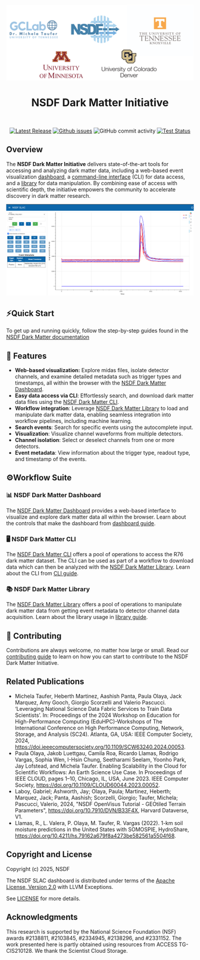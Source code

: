 <p align="center">
    <img src="./docs/assets/team/team_logo.png" width="1200" alt="Team logo">
</p>

<div align="center">
  <h1>NSDF Dark Matter Initiative</h1>
</div>
<br>
<p align="center">
  <a href="https://github.com/nsdf-fabric/nsdf-slac/releases"><img src="https://img.shields.io/github/release/nsdf-fabric/nsdf-slac" alt="Latest Release"></a>
  <a href="https://github.com/nsdf-fabric/nsdf-slac/issues"><img src="https://img.shields.io/github/issues/nsdf-fabric/nsdf-slac" alt="Github issues"></a>
  <img src="https://img.shields.io/github/commit-activity/w/nsdf-fabric/nsdf-slac" alt="GitHub commit activity">
   <a href="https://github.com/nsdf-fabric/nsdf-slac/actions"><img src="https://github.com/nsdf-fabric/nsdf-slac/workflows/Test/badge.svg" alt="Test Status"></a>
</p>

## Overview

The **NSDF Dark Matter Initiative** delivers state-of-the-art tools for accessing and analyzing dark matter data, including a web-based event visualization [dashboard](./dashboard), a [command-line interface](./nsdf_dark_matter_cli) (CLI) for data access,
and a [library](./nsdf_dark_matter) for data manipulation. By combining ease of access with scientific depth, the initiative empowers the community to accelerate discovery in dark matter research.

![Channel Dashboard](./docs/assets/dashboard/slacdashboard.png)

## ⚡Quick Start

To get up and running quickly, follow the step-by-step guides found in the [NSDF Dark Matter documentation](https://nsdf-fabric.github.io/nsdf-slac/)

## 🚀 Features

- **Web-based visualization:** Explore midas files, isolate detector channels, and examine detailed metadata such as trigger types and timestamps, all within the browser with the [NSDF Dark Matter Dashboard](https://services.nationalsciencedatafabric.org/darkmatter).
- **Easy data access via CLI**: Effortlessly search, and download dark matter data files using the [NSDF Dark Matter CLI](./docs/cli.md).
- **Workflow integration**: Leverage [NSDF Dark Matter Library](./docs/library.md) to load and manipulate dark matter data, enabling seamless integration into workflow pipelines, including machine learning.
- **Search events**: Search for specific events using the autocomplete input.
- **Visualization**: Visualize channel waveforms from multiple detectors.
- **Channel isolation**: Select or deselect channels from one or more detectors.
- **Event metadata**: View information about the trigger type, readout type, and timestamp of the events.

## ⚙️Workflow Suite

### 📊 NSDF Dark Matter Dashboard

The [NSDF Dark Matter Dashboard](https://services.nationalsciencedatafabric.org/darkmatter) provides a web-based interface to visualize and explore dark matter data all within the browser. Learn about the controls that make the dashboard from [dashboard guide](./docs/dashboard.md).

### 🖥️ NSDF Dark Matter CLI

The [NSDF Dark Matter CLI](./nsdf_dark_matter_cli) offers a pool of operations to access the R76 dark matter dataset. The CLI can be used as part of a workflow to download data which can
then be analyzed with the [NSDF Dark Matter Library](https://github.com/nsdf-fabric/nsdf-slac/tree/main/nsdf_dark_matter). Learn about the CLI from [CLI guide](./docs/cli.md).

### 📚 NSDF Dark Matter Library

The [NSDF Dark Matter Library](./nsdf_dark_matter) offers a pool of operations to manipulate dark matter data from getting event metadata to detector channel data acquisition. Learn about the library usage in [library guide](./docs/library.md).

## 🤝 Contributing

Contributions are always welcome, no matter how large or small. Read our [contributing guide](https://nsdf-fabric.github.io/nsdf-slac/contributing/) to learn on how you can start to contribute to the NSDF Dark Matter Initiative.

## Related Publications

- Michela Taufer, Heberth Martinez, Aashish Panta, Paula Olaya, Jack Marquez, Amy Gooch, Giorgio Scorzelli and Valerio Pascucci. ‘Leveraging National Science Data Fabric Services to Train Data Scientists’. In: Proceedings of the 2024 Workshop on Education for High-Performance Computing (EduHPC)-Workshops of The International Conference on High Performance Computing, Network, Storage, and Analysis (SC24). Atlanta, GA, USA: IEEE Computer Society, 2024, https://doi.ieeecomputersociety.org/10.1109/SCW63240.2024.00053.
- Paula Olaya, Jakob Luettgau, Camila Roa, Ricardo Llamas, Rodrigo Vargas, Sophia Wen, I-Hsin Chung, Seetharami Seelam, Yoonho Park, Jay Lofstead, and Michela Taufer. Enabling Scalability in the Cloud for Scientific Workflows: An Earth Science Use Case. In Proceedings of IEEE CLOUD, pages 1–10, Chicago, IL, USA, June 2023. IEEE Computer Society, https://doi.org/10.1109/CLOUD60044.2023.00052.
- Laboy, Gabriel; Ashworth, Jay; Olaya, Paula; Martinez, Heberth; Marquez, Jack; Panta, Aashish; Scorzelli, Giorgio; Taufer, Michela; Pascucci, Valerio, 2024, "NSDF OpenVisus Tutorial - GEOtiled Terrain Parameters", https://doi.org/10.7910/DVN/B33F4X, Harvard Dataverse, V1.
- Llamas, R., L. Valera, P. Olaya, M. Taufer, R. Vargas (2022). 1-km soil moisture predictions in the United States with SOMOSPIE, HydroShare, https://doi.org/10.4211/hs.79162a679f8a4273be582561a5504f68.

## Copyright and License

Copyright (c) 2025, NSDF

The NSDF SLAC dashboard is distributed under terms of the [Apache License, Version 2.0](http://www.apache.org/licenses/LICENSE-2.0) with LLVM Exceptions.

See [LICENSE](./LICENSE) for more details.

## Acknowledgments

This research is supported by the National Science Foundation (NSF) awards #2138811, #2103845, #2334945, #2138296, and #2331152. The work presented here is partly obtained using resources from ACCESS TG-CIS210128. We thank the Scientist Cloud Storage.
